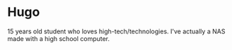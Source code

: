 # Hugo
15 years old student who loves high-tech/technologies. I've actually a NAS made with a high school computer.

